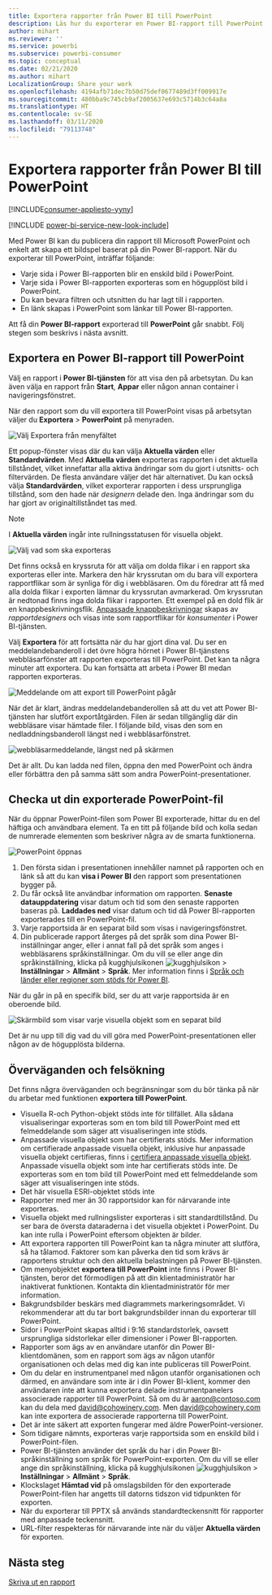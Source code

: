 ```yaml
---
title: Exportera rapporter från Power BI till PowerPoint
description: Läs hur du exporterar en Power BI-rapport till PowerPoint.
author: mihart
ms.reviewer: ''
ms.service: powerbi
ms.subservice: powerbi-consumer
ms.topic: conceptual
ms.date: 02/21/2020
ms.author: mihart
LocalizationGroup: Share your work
ms.openlocfilehash: 4194afb71dec7b50d75def0677489d3ff009917e
ms.sourcegitcommit: 480bba9c745cb9af2005637e693c5714b3c64a8a
ms.translationtype: HT
ms.contentlocale: sv-SE
ms.lasthandoff: 03/11/2020
ms.locfileid: "79113748"
---
```

# <a name="export-reports-from-power-bi-to-powerpoint"></a>Exportera rapporter från Power BI till PowerPoint

[!INCLUDE[consumer-appliesto-yyny](../includes/consumer-appliesto-yyny.md)]

[!INCLUDE [power-bi-service-new-look-include](../includes/power-bi-service-new-look-include.md)]

Med Power BI kan du publicera din rapport till Microsoft PowerPoint och enkelt att skapa ett bildspel baserat på din Power BI-rapport. När du exporterar till PowerPoint, inträffar följande:

* Varje sida i Power BI-rapporten blir en enskild bild i PowerPoint.
* Varje sida i Power BI-rapporten exporteras som en högupplöst bild i PowerPoint.
* Du kan bevara filtren och utsnitten du har lagt till i rapporten.
* En länk skapas i PowerPoint som länkar till Power BI-rapporten.

Att få din **Power BI-rapport** exporterad till **PowerPoint** går snabbt. Följ stegen som beskrivs i nästa avsnitt.

## <a name="export-your-power-bi-report-to-powerpoint"></a>Exportera en Power BI-rapport till PowerPoint
Välj en rapport i **Power BI-tjänsten** för att visa den på arbetsytan. Du kan även välja en rapport från **Start**, **Appar** eller någon annan container i navigeringsfönstret.

När den rapport som du vill exportera till PowerPoint visas på arbetsytan väljer du **Exportera** > **PowerPoint** på menyraden.

![Välj Exportera från menyfältet](media/end-user-powerpoint/power-bi-export.png)

Ett popup-fönster visas där du kan välja **Aktuella värden** eller **Standardvärden**. Med **Aktuella värden** exporteras rapporten i det aktuella tillståndet, vilket innefattar alla aktiva ändringar som du gjort i utsnitts- och filtervärden. De flesta användare väljer det här alternativet. Du kan också välja **Standardvärden**, vilket exporterar rapporten i dess ursprungliga tillstånd, som den hade när *designern* delade den. Inga ändringar som du har gjort av originaltillståndet tas med.

> [!NOTE]
> I **Aktuella värden** ingår inte rullningsstatusen för visuella objekt.

![Välj vad som ska exporteras](media/end-user-powerpoint/power-bi-current-values.png)
 
Det finns också en kryssruta för att välja om dolda flikar i en rapport ska exporteras eller inte. Markera den här kryssrutan om du bara vill exportera rapportflikar som är synliga för dig i webbläsaren. Om du föredrar att få med alla dolda flikar i exporten lämnar du kryssrutan avmarkerad. Om kryssrutan är nedtonad finns inga dolda flikar i rapporten. Ett exempel på en dold flik är en knappbeskrivningsflik. [Anpassade knappbeskrivningar](../desktop-tooltips.md) skapas av *rapportdesigners* och visas inte som rapportflikar för *konsumenter* i Power BI-tjänsten. 

Välj **Exportera** för att fortsätta när du har gjort dina val. Du ser en meddelandebanderoll i det övre högra hörnet i Power BI-tjänstens webbläsarfönster att rapporten exporteras till PowerPoint. Det kan ta några minuter att exportera. Du kan fortsätta att arbeta i Power BI medan rapporten exporteras.

![Meddelande om att export till PowerPoint pågår](media/end-user-powerpoint/power-bi-export-progress.png)

När det är klart, ändras meddelandebanderollen så att du vet att Power BI-tjänsten har slutfört exportåtgärden. Filen är sedan tillgänglig där din webbläsare visar hämtade filer. I följande bild, visas den som en nedladdningsbanderoll längst ned i webbläsarfönstret.

![webbläsarmeddelande, längst ned på skärmen](media/end-user-powerpoint/power-bi-browsers.png)

Det är allt. Du kan ladda ned filen, öppna den med PowerPoint och ändra eller förbättra den på samma sätt som andra PowerPoint-presentationer.

## <a name="check-out-your-exported-powerpoint-file"></a>Checka ut din exporterade PowerPoint-fil
När du öppnar PowerPoint-filen som Power BI exporterade, hittar du en del häftiga och användbara element. Ta en titt på följande bild och kolla sedan de numrerade elementen som beskriver några av de smarta funktionerna.

![PowerPoint öppnas](media/end-user-powerpoint/power-bi-powerpoint.png)

1. Den första sidan i presentationen innehåller namnet på rapporten och en länk så att du kan **visa i Power BI** den rapport som presentationen bygger på.
2. Du får också lite användbar information om rapporten. **Senaste datauppdatering** visar datum och tid som den senaste rapporten baseras på. **Laddades ned** visar datum och tid då Power BI-rapporten exporterades till en PowerPoint-fil.
3. Varje rapportsida är en separat bild som visas i navigeringsfönstret. 
4. Din publicerade rapport återges på det språk som dina Power BI-inställningar anger, eller i annat fall på det språk som anges i webbläsarens språkinställningar. Om du vill se eller ange din språkinställning, klicka på kugghjulsikonen ![kugghjulsikon](media/end-user-powerpoint/power-bi-settings-icon.png) > **Inställningar** > **Allmänt** > **Språk**. Mer information finns i [Språk och länder eller regioner som stöds för Power BI](../supported-languages-countries-regions.md).


När du går in på en specifik bild, ser du att varje rapportsida är en oberoende bild.

![Skärmbild som visar varje visuella objekt som en separat bild](media/end-user-powerpoint/power-bi-images.png)

Det är nu upp till dig vad du vill göra med PowerPoint-presentationen eller någon av de högupplösta bilderna.

## <a name="considerations-and-troubleshooting"></a>Överväganden och felsökning
Det finns några överväganden och begränsningar som du bör tänka på när du arbetar med funktionen **exportera till PowerPoint**.

* Visuella R-och Python-objekt stöds inte för tillfället. Alla sådana visualiseringar exporteras som en tom bild till PowerPoint med ett felmeddelande som säger att visualiseringen inte stöds.
* Anpassade visuella objekt som har certifierats stöds. Mer information om certifierade anpassade visuella objekt, inklusive hur anpassade visuella objekt certifieras, finns i [certifiera anpassade visuella objekt](../developer/power-bi-custom-visuals-certified.md). Anpassade visuella objekt som inte har certifierats stöds inte. De exporteras som en tom bild till PowerPoint med ett felmeddelande som säger att visualiseringen inte stöds.
* Det här visuella ESRI-objektet stöds inte
* Rapporter med mer än 30 rapportsidor kan för närvarande inte exporteras.
* Visuella objekt med rullningslister exporteras i sitt standardtillstånd. Du ser bara de översta dataraderna i det visuella objektet i PowerPoint. Du kan inte rulla i PowerPoint eftersom objekten är bilder. 
* Att exportera rapporten till PowerPoint kan ta några minuter att slutföra, så ha tålamod. Faktorer som kan påverka den tid som krävs är rapportens struktur och den aktuella belastningen på Power BI-tjänsten.
* Om menyobjektet **exportera till PowerPoint** inte finns i Power BI-tjänsten, beror det förmodligen på att din klientadministratör har inaktiverat funktionen. Kontakta din klientadministratör för mer information.
* Bakgrundsbilder beskärs med diagrammets markeringsområdet. Vi rekommenderar att du tar bort bakgrundsbilder innan du exporterar till PowerPoint.
* Sidor i PowerPoint skapas alltid i 9:16 standardstorlek, oavsett ursprungliga sidstorlekar eller dimensioner i Power BI-rapporten.
* Rapporter som ägs av en användare utanför din Power BI-klientdomänen, som en rapport som ägs av någon utanför organisationen och delas med dig kan inte publiceras till PowerPoint.
* Om du delar en instrumentpanel med någon utanför organisationen och därmed, en användare som inte är i din Power BI-klient, kommer den användaren inte att kunna exportera delade instrumentpanelers associerade rapporter till PowerPoint. Så om du är aaron@contoso.com kan du dela med david@cohowinery.com. Men david@cohowinery.com kan inte exportera de associerade rapporterna till PowerPoint.
* Det är inte säkert att exporten fungerar med äldre PowerPoint-versioner.
* Som tidigare nämnts, exporteras varje rapportsida som en enskild bild i PowerPoint-filen.
* Power BI-tjänsten använder det språk du har i din Power BI-språkinställning som språk för PowerPoint-exporten. Om du vill se eller ange din språkinställning, klicka på kugghjulsikonen ![kugghjulsikon](media/end-user-powerpoint/power-bi-settings-icon.png) > **Inställningar** > **Allmänt** > **Språk**.
* Klockslaget **Hämtad vid** på omslagsbilden för den exporterade PowerPoint-filen har angetts till datorns tidszon vid tidpunkten för exporten.
* När du exporterar till PPTX så används standardteckensnitt för rapporter med anpassade teckensnitt.
* URL-filter respekteras för närvarande inte när du väljer **Aktuella värden** för exporten.

## <a name="next-steps"></a>Nästa steg
[Skriva ut en rapport](end-user-print.md)
